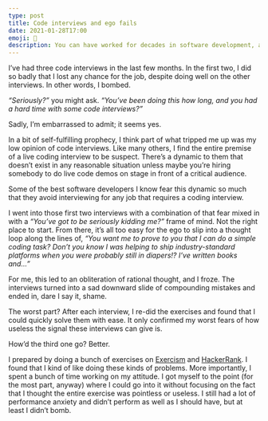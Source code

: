 ```yaml
---
type: post
title: Code interviews and ego fails
date: 2021-01-28T17:00
emoji: 🤦
description: You can have worked for decades in software development, and still be tripped up by a code interview.
---
```


I’ve had three code interviews in the last few months. In the first two, I did so badly that I lost any chance for the job, despite doing well on the other interviews. In other words, I bombed.

_“Seriously?”_ you might ask. _“You’ve been doing this how long, and you had a hard time with some code interviews?”_

Sadly, I’m embarrassed to admit; it seems yes.

In a bit of self-fulfilling prophecy, I think part of what tripped me up was my low opinion of code interviews. Like many others, I find the entire premise of a live coding interview to be suspect. There’s a dynamic to them that doesn’t exist in any reasonable situation unless maybe you’re hiring somebody to do live code demos on stage in front of a critical audience.

Some of the best software developers I know fear this dynamic so much that they avoid interviewing for any job that requires a coding interview.

I went into those first two interviews with a combination of that fear mixed in with a _“You’ve got to be seriously kidding me?”_ frame of mind. Not the right place to start. From there, it’s all too easy for the ego to slip into a thought loop along the lines of, _“You want me to prove to you that I can do a simple coding task? Don’t you know I was helping to ship industry-standard platforms when you were probably still in diapers!? I’ve written books and...”_

For me, this led to an obliteration of rational thought, and I froze. The interviews turned into a sad downward slide of compounding mistakes and ended in, dare I say it, shame.

The worst part? After each interview, I re-did the exercises and found that I could quickly solve them with ease. It only confirmed my worst fears of how useless the signal these interviews can give is.

How’d the third one go? Better.

I prepared by doing a bunch of exercises on [Exercism][exo] and [HackerRank][hr]. I found that I kind of like doing these kinds of problems. More importantly, I spent a bunch of time working on my attitude. I got myself to the point (for the most part, anyway) where I could go into it without focusing on the fact that I thought the entire exercise was pointless or useless. I still had a lot of performance anxiety and didn’t perform as well as I should have, but at least I didn’t bomb.

[exo]: https://exercism.io
[hr]: https://www.hackerrank.com
